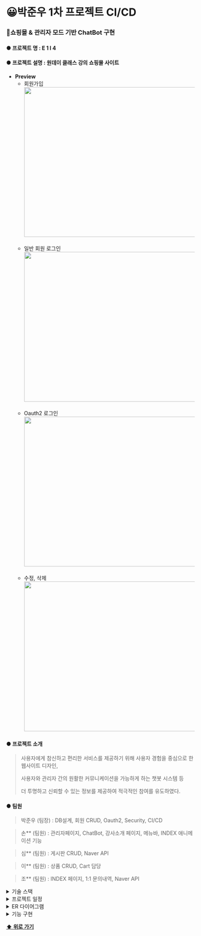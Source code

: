 # 😀박준우 1차 프로젝트 CI/CD

### 🛒쇼핑몰 & 관리자 모드 기반 ChatBot 구현

#### **● 프로젝트 명** : E 1 I 4

#### **● 프로젝트 설명** : 원데이 클래스 강의 쇼핑몰 사이트

- **Preview**<br>
    - 회원가입
      <br>
      <img src="https://github.com/qkrwnsdn981204/ParkJunwooProjects/assets/154858222/e55fd7e0-d012-4bad-a690-24fd955b4027" width="800" height="400"/>
      <br>
      <br>
    - 일반 회원 로그인
      <br>
      <img src="https://github.com/qkrwnsdn981204/ParkJunwooProjects/assets/154858222/2639b847-c487-497e-822b-29450975ac48" width="800" height="400"/>
      <br>
      <br>
    - Oauth2 로그인
      <br>
      <img src="https://github.com/qkrwnsdn981204/ParkJunwooProjects/assets/154858222/457c367a-a333-46bc-85f6-1cbbefa7cd10" width="800" height="400"/>
      <br>
      <br>
    - 수정, 삭제
      <br>
      <img src="https://github.com/qkrwnsdn981204/ParkJunwooProjects/assets/154858222/792b889d-2f97-4a45-ac20-472404dfc9f1" width="800" height="400"/>


#### **● 프로젝트 소개**

> 사용자에게 참신하고 편리한 서비스를 제공하기 위해 사용자 경험을 중심으로 한 웹사이트 디자인,
> 
> 사용자와 관리자 간의 원활한 커뮤니케이션을 가능하게 하는 챗봇 시스템 등
> 
> 더 투명하고 신뢰할 수 있는 정보를 제공하여 적극적인 참여를 유도하였다.

#### **● 팀원**

> 박준우 (팀장) : DB설계, 회원 CRUD, Oauth2, Security, CI/CD

> 손** (팀원) : 관리자페이지, ChatBot, 강사소개 페이지, 메뉴바, INDEX 애니메이션 기능

> 심** (팀원) : 게시판 CRUD, Naver API

> 이** (팀원) : 상품 CRUD, Cart 담당

> 조** (팀원) : INDEX 페이지, 1:1 문의내역, Naver API

<details>

<summary> 기술 스택 </summary>

| 카테고리       | 요소                                                                                                                  |
|------------|---------------------------------------------------------------------------------------------------------------------|
| 프로그래밍 언어   | JAVA                                                                                                                |
| 개발 툴       | IntelliJ                                                                                                            |
| 프레임워크      | Spring Boot 2.7.11                                                                                                  |
| 라이브러리 및 DI | Spring WEB(MVC), Thymeleaf, Spring Data JPA, Lombok, SpringSecurity5 <br/>, websocket, validation, OAuth2, security |
| 데이터베이스     | MySql8                                                                                                              |
| ORM        | Spring Data JPA (JAVA(SQL))                                                                                         |
| 템플릿 엔진     | Thymeleaf (HTML + Data)                                                                                             |
| Frontend   | css, javaScript, html, ajax                                                                                         |
| 설정         | application.yml, application-oauth2.yml                                                                             |

</details>

<details>

<summary> 프로젝트 일정 </summary>

![img.png](src/main/resources/static/images/Project1/project1plan.png)

</details>

<details>

<summary> ER 다이어그램 </summary>

![img.png](src/main/resources/static/images/Project1/project1ERD.png)

</details>

<details>

<summary>기능 구현</summary>

### CI/CD

| **No** | **설명**                           |
|--------|----------------------------------|
| 1      | 배포할 파일 github push               |
| 2      | git actions 실행                   |
| 3      | 빌드한 프로젝트 압축                      |
| 4      | 압축된 파일 S3 복사                     |
| 5      | S3에 있는 파일을 CodeDeploy를 통해 EC2 배포 |
| 6      | EC2에서 jar 파일 실행                  |

</details>


**[⬆ 위로 가기](#박준우-1차-프로젝트-cicd)**
